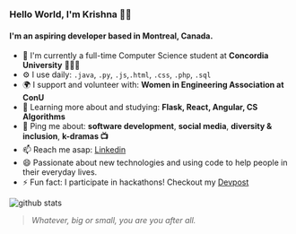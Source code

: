 ### Hello World, I'm Krishna 👋🏼

<!--
**patel-krishna/patel-krishna** is a ✨ _special_ ✨ repository because its `README.md` (this file) appears on your GitHub profile.

Here are some ideas to get you started:

- 🔭 I’m currently working on ...
- 🌱 I’m currently learning ...
- 👯 I’m looking to collaborate on ...
- 🤔 I’m looking for help with ...
- 💬 Ask me about ...
- 📫 How to reach me: ...
- 😄 Pronouns: ...
- ⚡ Fun fact: ...
-->


#### I'm an aspiring developer based in Montreal, Canada.

- 🏢 I'm currently a full-time Computer Science student at **Concordia University** 👩🏽‍💻
- ⚙️ I use daily: `.java`, `.py`, `.js`,`.html`, `.css`, `.php`, `.sql`
- 🌍 I support and volunteer with: **Women in Engineering Association at ConU**
- 🌱 Learning more about and studying: **Flask, React, Angular, CS Algorithms**
- 💬 Ping me about: **software development**, **social media**, **diversity & inclusion**, **k-dramas 📺**
- 📫 Reach me asap: <a href="https://www.linkedin.com/in/krishna-patel-473892211/">Linkedin</a>
- 😄 Passionate about new technologies and using code to help people in their everyday lives.
- ⚡ Fun fact: I participate in hackathons! Checkout my <a href="https://devpost.com/patel-krishna">Devpost</a>

![github stats](https://github-readme-stats.vercel.app/api?username=patel-krishna&show_icons=true)

>*Whatever, big or small, you are you after all.*
